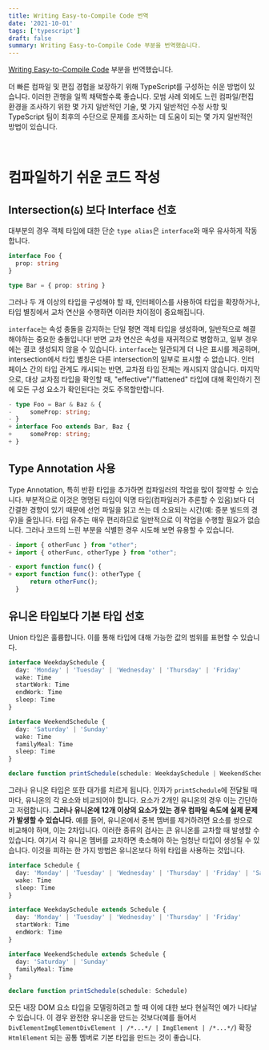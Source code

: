 ```yaml
---
title: Writing Easy-to-Compile Code 번역
date: '2021-10-01'
tags: ['typescript']
draft: false
summary: Writing Easy-to-Compile Code 부분을 번역했습니다.
---
```


[Writing Easy-to-Compile Code](https://github.com/microsoft/TypeScript/wiki/Performance) 부분을 번역했습니다.

더 빠른 컴파일 및 편집 경험을 보장하기 위해 TypeScript를 구성하는 쉬운 방법이 있습니다. 이러한 관행을 일찍 채택할수록 좋습니다. 모범 사례 외에도 느린 컴파일/편집 환경을 조사하기 위한 몇 가지 일반적인 기술, 몇 가지 일반적인 수정 사항 및 TypeScript 팀이 최후의 수단으로 문제를 조사하는 데 도움이 되는 몇 가지 일반적인 방법이 있습니다.

<br />

# 컴파일하기 쉬운 코드 작성

## Intersection(`&`) 보다 Interface 선호

대부분의 경우 객체 타입에 대한 단순 `type alias`은 `interface`와 매우 유사하게 작동합니다.

```ts
interface Foo {
  prop: string
}

type Bar = { prop: string }
```

그러나 두 개 이상의 타입을 구성해야 할 때, 인터페이스를 사용하여 타입을 확장하거나, 타입 별칭에서 교차 연산을 수행하면 이러한 차이점이 중요해집니다.

`interface`는 속성 충돌을 감지하는 단일 평면 객체 타입을 생성하며, 일반적으로 해결해야하는 중요한 충돌입니다! 반면 교차 연산은 속성을 재귀적으로 병합하고, 일부 경우에는 결코 생성되지 않을 수 있습니다. `interface`는 일관되게 더 나은 표시를 제공하며, intersection에서 타입 별칭은 다른 intersection의 일부로 표시할 수 없습니다. 인터페이스 간의 타입 관계도 캐시되는 반면, 교차점 타입 전체는 캐시되지 않습니다. 마지막으로, 대상 교차점 타입을 확인할 때, "effective"/"flattened" 타입에 대해 확인하기 전에 모든 구성 요소가 확인된다는 것도 주목할만합니다.

```ts
- type Foo = Bar & Baz & {
-     someProp: string;
- }
+ interface Foo extends Bar, Baz {
+     someProp: string;
+ }
```

## Type Annotation 사용

Type Annotation, 특히 반환 타입을 추가하면 컴파일러의 작업을 많이 절약할 수 있습니다. 부분적으로 이것은 명명된 타입이 익명 타입(컴파일러가 추론할 수 있음)보다 더 간결한 경향이 있기 때문에 선언 파일을 읽고 쓰는 데 소요되는 시간(예: 증분 빌드의 경우)을 줄입니다. 타입 유추는 매우 편리하므로 일반적으로 이 작업을 수행할 필요가 없습니다. 그러나 코드의 느린 부분을 식별한 경우 시도해 보면 유용할 수 있습니다.

```ts
- import { otherFunc } from "other";
+ import { otherFunc, otherType } from "other";

- export function func() {
+ export function func(): otherType {
      return otherFunc();
  }
```

## 유니온 타입보다 기본 타입 선호

Union 타입은 훌륭합니다. 이를 통해 타입에 대해 가능한 값의 범위를 표현할 수 있습니다.

```ts
interface WeekdaySchedule {
  day: 'Monday' | 'Tuesday' | 'Wednesday' | 'Thursday' | 'Friday'
  wake: Time
  startWork: Time
  endWork: Time
  sleep: Time
}

interface WeekendSchedule {
  day: 'Saturday' | 'Sunday'
  wake: Time
  familyMeal: Time
  sleep: Time
}

declare function printSchedule(schedule: WeekdaySchedule | WeekendSchedule)
```

그러나 유니온 타입은 또한 대가를 치르게 됩니다. 인자가 `printSchedule`에 전달될 때마다, 유니온의 각 요소와 비교되어야 합니다. 요소가 2개인 유니온의 경우 이는 간단하고 저렴합니다. **그러나 유니온에 12개 이상의 요소가 있는 경우 컴파일 속도에 실제 문제가 발생할 수 있습니다.** 예를 들어, 유니온에서 중복 멤버를 제거하려면 요소를 쌍으로 비교해야 하며, 이는 2차입니다. 이러한 종류의 검사는 큰 유니온를 교차할 때 발생할 수 있습니다. 여기서 각 유니온 멤버를 교차하면 축소해야 하는 엄청난 타입이 생성될 수 있습니다. 이것을 피하는 한 가지 방법은 유니온보다 하위 타입을 사용하는 것입니다.

```ts
interface Schedule {
  day: 'Monday' | 'Tuesday' | 'Wednesday' | 'Thursday' | 'Friday' | 'Saturday' | 'Sunday'
  wake: Time
  sleep: Time
}

interface WeekdaySchedule extends Schedule {
  day: 'Monday' | 'Tuesday' | 'Wednesday' | 'Thursday' | 'Friday'
  startWork: Time
  endWork: Time
}

interface WeekendSchedule extends Schedule {
  day: 'Saturday' | 'Sunday'
  familyMeal: Time
}

declare function printSchedule(schedule: Schedule)
```

모든 내장 DOM 요소 타입을 모델링하려고 할 때 이에 대한 보다 현실적인 예가 나타날 수 있습니다. 이 경우 완전한 유니온을 만드는 것보다(예를 들어서 `DivElementImgElementDivElement | /*...*/ | ImgElement | /*...*/`) 확장 `HtmlElement` 되는 공통 멤버로 기본 타입을 만드는 것이 좋습니다.
